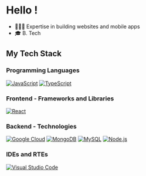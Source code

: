 # Hello !

<!-- Badges: https://shields.io/ -->
<!-- Colors: https://simpleicons.org/ -->

- 👨🏻‍💻 Expertise in building websites and mobile apps
- 🎓 B. Tech 

## My Tech Stack

### Programming Languages

[![JavaScript](https://img.shields.io/static/v1?label=&message=JavaScript&color=F7DF1E&logo=javascript&logoColor=FFFFFF)](https://developer.mozilla.org/en-US/docs/Web/JavaScript/)
[![TypeScript](https://img.shields.io/static/v1?label=&message=TypeScript&color=3178C6&logo=typescript&logoColor=FFFFFF)](https://www.typescriptlang.org/)

### Frontend - Frameworks and Libraries

[![React](https://img.shields.io/static/v1?label=&message=React&color=61DAFB&logo=react&logoColor=FFFFFF)](https://reactjs.org/)

### Backend - Technologies

[![Google Cloud](https://img.shields.io/static/v1?label=&message=Google%20Cloud&color=4285F4&logo=google-cloud&logoColor=FFFFFF)](https://cloud.google.com/)
[![MongoDB](https://img.shields.io/static/v1?label=&message=MongoDB&color=47A248&logo=mongodb&logoColor=FFFFFF)](https://www.mongodb.com/)
[![MySQL](https://img.shields.io/static/v1?label=&message=MySQL&color=4479A1&logo=mysql&logoColor=FFFFFF)](https://www.mysql.com/de/)
[![Node.js](https://img.shields.io/static/v1?label=&message=Node.js&color=339933&logo=nodedotjs&logoColor=FFFFFF)](https://nodejs.org/)

### IDEs and RTEs

[![Visual Studio Code](https://img.shields.io/static/v1?label=&message=Visual%20Studio%20Code&color=007ACC&logo=visualstudiocode&logoColor=FFFFFF)](https://code.visualstudio.com/)
